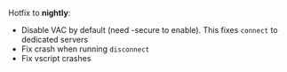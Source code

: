 Hotfix to **nightly**:
- Disable VAC by default (need -secure to enable). This fixes `connect` to dedicated servers
- Fix crash when running `disconnect`
- Fix vscript crashes
